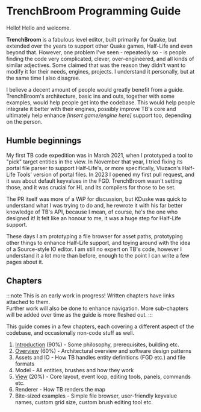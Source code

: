 # TrenchBroom Programming Guide

Hello! Hello and welcome.

**TrenchBroom** is a fabulous level editor, built primarily for Quake, but extended over the years to support other Quake games, Half-Life and even beyond that. However, one problem I've seen - repeatedly so - is people finding the code very complicated, clever, over-engineered, and all kinds of similar adjectives. Some claimed that was the reason they didn't want to modify it for their needs, engines, projects. I understand it personally, but at the same time I also disagree.

I believe a decent amount of people would greatly benefit from a guide. TrenchBroom's architecture, basic ins and outs, together with some examples, would help people get into the codebase. This would help people integrate it better with their engines, possibly improve TB's core and ultimately help enhance *[insert game/engine here]* support too, depending on the person.

## Humble beginnings

My first TB code expedition was in March 2021, when I prototyped a tool to "pick" target entities in the view. In November that year, I tried fixing its portal file parser to support Half-Life's, or more specifically, Vluzacn's Half-Life Tools' version of portal files. In 2023 I opened my first pull request, and it was about default keyvalues in the FGD. TrenchBroom wasn't setting those, and it was crucial for HL and its compilers for those to be set.

The PR itself was more of a WiP for discussion, but KDuske was quick to understand what I was trying to do and, he rewrote it with his far better knowledge of TB's API, because I mean, of course, he's the one who designed it! It felt like an honour to me, it was a huge step for Half-Life support.

These days I am prototyping a file browser for asset paths, prototyping other things to enhance Half-Life support, and toying around with the idea of a Source-style IO editor. I am still no expert on TB's code, however I understand it a lot more than before, enough to the point I can write a few pages about it.

## Chapters

:::note
This is an early work in progress! Written chapters have links attached to them.  
Further work will also be done to enhance navigation. More sub-chapters will be added over time as the guide is more fleshed out.
:::

This guide comes in a few chapters, each covering a different aspect of the codebase, and occasionally non-code stuff as well.

1. [Introduction](tbcode/chapter1/chapter1.md) (90%) - Some philosophy, prerequisites, building etc.
2. [Overview](tbcode/chapter2/chapter2.md) (60%) - Architectural overview and software design patterns
3. Assets and IO - How TB handles entity definitions (FGD etc.) and file formats
4. Model - All entities, brushes and how they work
5. [View](tbcode/chapter5/chapter5.md) (20%) - Core layout, event loop, editing tools, panels, commands etc.
6. Renderer - How TB renders the map
7. Bite-sized examples - Simple file browser, user-friendly keyvalue names, custom grid size, custom brush editing tool etc.
